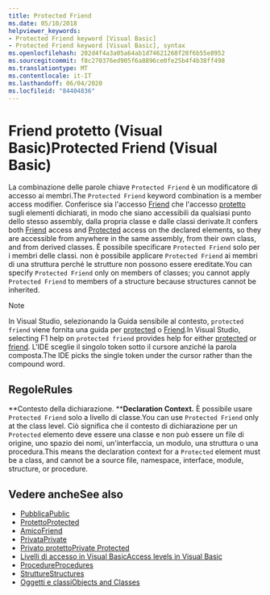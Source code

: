 ```yaml
---
title: Protected Friend
ms.date: 05/10/2018
helpviewer_keywords:
- Protected Friend keyword [Visual Basic]
- Protected Friend keyword [Visual Basic], syntax
ms.openlocfilehash: 202d4f4a3a05a64ab1d74621268f28f6b55e8952
ms.sourcegitcommit: f8c270376ed905f6a8896ce0fe25b4f4b38ff498
ms.translationtype: MT
ms.contentlocale: it-IT
ms.lasthandoff: 06/04/2020
ms.locfileid: "84404836"
---
```

# <a name="protected-friend-visual-basic"></a><span data-ttu-id="2f03c-102">Friend protetto (Visual Basic)</span><span class="sxs-lookup"><span data-stu-id="2f03c-102">Protected Friend (Visual Basic)</span></span>

<span data-ttu-id="2f03c-103">La combinazione delle parole chiave `Protected Friend` è un modificatore di accesso ai membri.</span><span class="sxs-lookup"><span data-stu-id="2f03c-103">The `Protected Friend` keyword combination is a member access modifier.</span></span> <span data-ttu-id="2f03c-104">Conferisce sia l'accesso [Friend](friend.md) che l'accesso [protetto](protected.md) sugli elementi dichiarati, in modo che siano accessibili da qualsiasi punto dello stesso assembly, dalla propria classe e dalle classi derivate.</span><span class="sxs-lookup"><span data-stu-id="2f03c-104">It confers both [Friend](friend.md) access and [Protected](protected.md) access on the declared elements, so they are accessible from anywhere in the same assembly, from their own class, and from derived classes.</span></span> <span data-ttu-id="2f03c-105">È possibile specificare `Protected Friend` solo per i membri delle classi. non è possibile applicare `Protected Friend` ai membri di una struttura perché le strutture non possono essere ereditate.</span><span class="sxs-lookup"><span data-stu-id="2f03c-105">You can specify `Protected Friend` only on members of classes; you cannot apply `Protected Friend` to members of a structure because structures cannot be inherited.</span></span>

> [!NOTE]
> <span data-ttu-id="2f03c-106">In Visual Studio, selezionando la Guida sensibile al contesto, `protected friend` viene fornita una guida per [protected](protected.md) o [Friend](friend.md).</span><span class="sxs-lookup"><span data-stu-id="2f03c-106">In Visual Studio, selecting F1 help on `protected friend` provides help for either [protected](protected.md) or [friend](friend.md).</span></span> <span data-ttu-id="2f03c-107">L'IDE sceglie il singolo token sotto il cursore anziché la parola composta.</span><span class="sxs-lookup"><span data-stu-id="2f03c-107">The IDE picks the single token under the cursor rather than the compound word.</span></span>

## <a name="rules"></a><span data-ttu-id="2f03c-108">Regole</span><span class="sxs-lookup"><span data-stu-id="2f03c-108">Rules</span></span>

<span data-ttu-id="2f03c-109">\*\*Contesto della dichiarazione. \*\*</span><span class="sxs-lookup"><span data-stu-id="2f03c-109">**Declaration Context.**</span></span> <span data-ttu-id="2f03c-110">È possibile usare `Protected Friend` solo a livello di classe.</span><span class="sxs-lookup"><span data-stu-id="2f03c-110">You can use `Protected Friend` only at the class level.</span></span> <span data-ttu-id="2f03c-111">Ciò significa che il contesto di dichiarazione per un `Protected` elemento deve essere una classe e non può essere un file di origine, uno spazio dei nomi, un'interfaccia, un modulo, una struttura o una procedura.</span><span class="sxs-lookup"><span data-stu-id="2f03c-111">This means the declaration context for a `Protected` element must be a class, and cannot be a source file, namespace, interface, module, structure, or procedure.</span></span>

## <a name="see-also"></a><span data-ttu-id="2f03c-112">Vedere anche</span><span class="sxs-lookup"><span data-stu-id="2f03c-112">See also</span></span>

- [<span data-ttu-id="2f03c-113">Pubblica</span><span class="sxs-lookup"><span data-stu-id="2f03c-113">Public</span></span>](public.md)
- [<span data-ttu-id="2f03c-114">Protetto</span><span class="sxs-lookup"><span data-stu-id="2f03c-114">Protected</span></span>](protected.md)
- [<span data-ttu-id="2f03c-115">Amico</span><span class="sxs-lookup"><span data-stu-id="2f03c-115">Friend</span></span>](friend.md)
- [<span data-ttu-id="2f03c-116">Privata</span><span class="sxs-lookup"><span data-stu-id="2f03c-116">Private</span></span>](private.md)
- [<span data-ttu-id="2f03c-117">Privato protetto</span><span class="sxs-lookup"><span data-stu-id="2f03c-117">Private Protected</span></span>](./private-protected.md)
- [<span data-ttu-id="2f03c-118">Livelli di accesso in Visual Basic</span><span class="sxs-lookup"><span data-stu-id="2f03c-118">Access levels in Visual Basic</span></span>](../../programming-guide/language-features/declared-elements/access-levels.md)
- [<span data-ttu-id="2f03c-119">Procedure</span><span class="sxs-lookup"><span data-stu-id="2f03c-119">Procedures</span></span>](../../programming-guide/language-features/procedures/index.md)
- [<span data-ttu-id="2f03c-120">Strutture</span><span class="sxs-lookup"><span data-stu-id="2f03c-120">Structures</span></span>](../../programming-guide/language-features/data-types/structures.md)
- [<span data-ttu-id="2f03c-121">Oggetti e classi</span><span class="sxs-lookup"><span data-stu-id="2f03c-121">Objects and Classes</span></span>](../../programming-guide/language-features/objects-and-classes/index.md)
